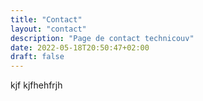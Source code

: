 ```yaml
---
title: "Contact"
layout: "contact"
description: "Page de contact technicouv"
date: 2022-05-18T20:50:47+02:00
draft: false
---
```


kjf kjfhehfrjh